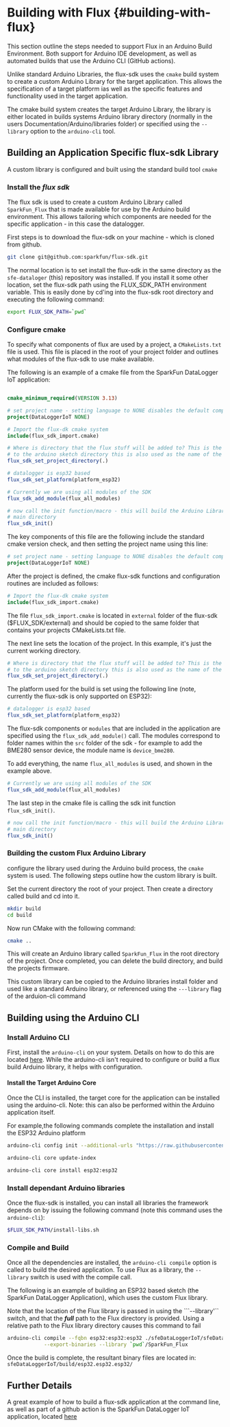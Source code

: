 
# Building with Flux {#building-with-flux}

This section outline the steps needed to support Flux in an Arduino Build Environment. Both support for Arduino IDE development, as well as automated builds that use the Arduino CLI (GitHub actions).

Unlike standard Arduino Libraries, the flux-sdk uses the `cmake` build system to create a custom Arduino Library for the target application. This allows the specification of a target platform ias well as the specific features and functionality used in the target application.

The cmake build system creates the target Arduino Library, the library is either located in builds systems Arduino library directory (normally in the users Documentation/Arduino/libraries folder) or specified using the ```--library``` option to the ```arduino-cli``` tool.

## Building an Application Specific flux-sdk Library

A custom library is configured and built using the standard build tool `cmake`

### Install the *flux sdk*

The flux sdk is used to create a custom Arduino Library called ```SparkFun_Flux``` that is made available for use by the Arduino build environment. This allows tailoring which components are needed for the specific application - in this case the datalogger.

First steps is to download the flux-sdk on your machine - which is cloned from github.

```sh
git clone git@github.com:sparkfun/flux-sdk.git
```

The normal location is to set install the flux-sdk in the same directory as the ```sfe-dataloger``` (this) repository was installed.  If you install it some other location, set the flux-sdk path using the FLUX_SDK_PATH environment variable. This is easily done by cd'ing into the flux-sdk root directory and executing the following command:

```sh
export FLUX_SDK_PATH=`pwd`
```

### Configure cmake

To specify what components of flux are used by a project, a ```CMakeLists.txt``` file is used. This file is placed in the root of your project folder and outlines what modules of the flux-sdk to use make available.

The following is an example of a cmake file from the SparkFun DataLogger IoT application:

```cmake

cmake_minimum_required(VERSION 3.13)

# set project name - setting language to NONE disables the default compiler checks
project(DataLoggerIoT NONE)

# Import the flux-dk cmake system
include(flux_sdk_import.cmake)

# Where is directory that the flux stuff will be added to? This is the relative path from this file
# to the arduino sketch directory this is also used as the name of the cmake project
flux_sdk_set_project_directory(.)

# datalogger is esp32 based
flux_sdk_set_platform(platform_esp32)

# Currently we are using all modules of the SDK
flux_sdk_add_module(flux_all_modules)

# now call the init function/macro - this will build the Arduino Library SparkFun_Flux under this
# main directory
flux_sdk_init()

```

The key components of this file are the following include the standard cmake version check, and then setting the project name using this line:

```cmake
# set project name - setting language to NONE disables the default compiler checks
project(DataLoggerIoT NONE)
```

After the project is defined, the cmake flux-sdk functions and configuration routines are included as follows:

```cmake
# Import the flux-dk cmake system
include(flux_sdk_import.cmake)
```

The file `flux_sdk_import.cmake` is located in `external` folder of the flux-sdk ($FLUX_SDK/external) and should be copied to the same folder that contains your projects CMakeLists.txt file.

The next line sets the location of the project. In this example, it's just the current working directory.

```cmake
# Where is directory that the flux stuff will be added to? This is the relative path from this file
# to the arduino sketch directory this is also used as the name of the cmake project
flux_sdk_set_project_directory(.)
```

The platform used for the build is set using the following line (note, currently the flux-sdk is only supported on ESP32):

```cmake
# datalogger is esp32 based
flux_sdk_set_platform(platform_esp32)
```

The flux-sdk components or `modules` that are included in the application are specified using the `flux_sdk_add_module()` call. The modules correspond to folder names within the `src` folder of the sdk - for example to add the BME280 sensor device, the module name is `device_bme280`.

To add everything, the name `flux_all_modules` is used, and shown in the example above.

```cmake
# Currently we are using all modules of the SDK
flux_sdk_add_module(flux_all_modules)
```

The last step in the cmake file is calling the sdk init function `flux_sdk_init()`.

```cmake
# now call the init function/macro - this will build the Arduino Library SparkFun_Flux under this
# main directory
flux_sdk_init()
```

### Building the custom Flux Arduino Library

 configure the library used during the Arduino build process, the ```cmake``` system is used. The following steps outline how the custom library is built.

Set the current directory the root of your project. Then create a directory called build and cd into it.

```sh
mkdir build
cd build
```

Now run CMake with the following command:

```sh
cmake ..
```

This will create an Arduino library called ```SparkFun_Flux``` in the root directory of the project. Once completed, you can delete the build directory, and build the projects firmware.

This custom library can be copied to the Arduino libraries install folder and used like a standard Arduino library, or referenced using the ```---library``` flag of the arduion-cli command

## Building using the Arduino CLI

### Install Arduino CLI

First, install the ```arduino-cli``` on your system. Details on how to do this are located [here](https://arduino.github.io/arduino-cli/0.20/installation/). While the arduino-cli isn't required to configure or build a flux build Arduino library, it helps with configuration.

#### Install the Target Arduino Core

Once the CLI is installed, the target core for the application can be installed using the arduino-cli. Note: this can also be performed within the Arduino application itself.

For example,the following commands complete the installation and install the ESP32 Arduino platform

```sh
arduino-cli config init --additional-urls "https://raw.githubusercontent.com/espressif/arduino-esp32/gh-pages/package_esp32_index.json"

arduino-cli core update-index

arduino-cli core install esp32:esp32
```

### Install dependant Arduino libraries

Once the flux-sdk is installed, you can install all libraries the framework depends on by issuing the following command (note this command uses the ```arduino-cli```):

```sh
$FLUX_SDK_PATH/install-libs.sh
```

### Compile and Build

Once all the dependencies are installed, the ```arduino-cli compile``` option is called to build the desired application. To use Flux as a library, the ```--library``` switch is used with the compile call.

The following is an example of building an ESP32 based sketch (the SparkFun DataLogger Application), which uses the custom Flux library.

Note that the location of the Flux library is passed in using the ```--library'`` switch, and that the ***full*** path to the Flux directory is provided. Using a relative path to the Flux library directory causes this command to fail

```sh
arduino-cli compile --fqbn esp32:esp32:esp32 ./sfeDataLoggerIoT/sfeDataLoggerIoT.ino  \
            --export-binaries --library `pwd`/SparkFun_Flux     
```

Once the build is complete, the resultant binary files are located in: `sfeDataLoggerIoT/build/esp32.esp32.esp32/`

## Further Details

A great example of how to build a flux-sdk application at the command line, as well as part of a github action is the SparkFun DataLogger IoT application, located [here](https://github.com/sparkfun/sfe-datalogger)
